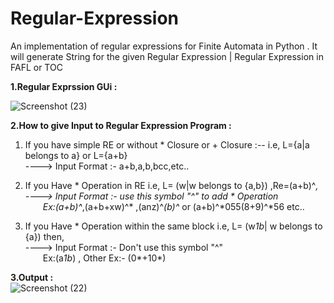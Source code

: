 # Regular-Expression
An implementation of regular expressions for Finite Automata in Python . It will generate String for the given Regular Expression | Regular Expression in FAFL or TOC

**1.Regular Exprssion GUi :**

![Screenshot (23)](https://user-images.githubusercontent.com/82793670/148493187-927c835e-b8bc-47b4-9302-cccf5ad5a79d.png)


**2.How to give Input to Regular Expression Program :**

1. If you have simple RE or without * Closure or + Closure :--  i.e, L={a|a belongs to a} or L={a+b}<br>
  ----> Input Format :- a+b,a,b,bcc,etc..
  
2. If you Have * Operation in RE i.e, L= (w|w belongs to {a,b}) ,Re=(a+b)^*, <br>
  ----> Input Format :- use this symbol "^" to add * Operation <br>
     &ensp;&ensp;&ensp;&ensp;Ex:(a+b)^*,(a+b+xw)^* ,(anz)^*(b)^* or (a+b)^*055(8+9)^*56  etc..
  
3. If you Have * Operation within the same block i.e, L= (w*1b*| w belongs to {a}) then, <br>
  ----> Input Format :- Don't use this symbol "^"<br>
  &ensp;&ensp;&ensp;&ensp;Ex:(a*1b*) , Other Ex:- (0*+10*)
  
**3.Output :**
<br>
![Screenshot (22)](https://user-images.githubusercontent.com/82793670/148495048-59beabe4-0b24-40ce-97a6-44a5178bef95.png)
